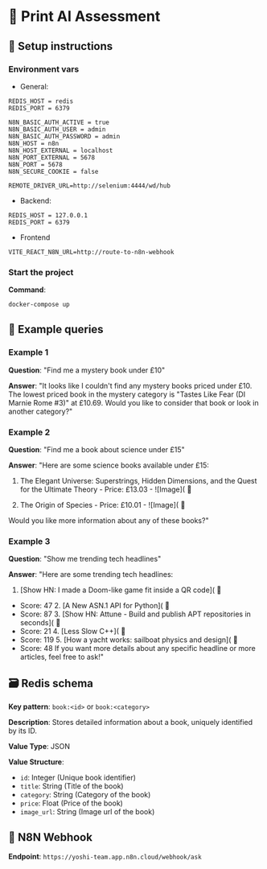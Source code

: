 # 🧠 Print AI Assessment

## 🚀 Setup instructions

### Environment vars

- General:
  
```env
REDIS_HOST = redis
REDIS_PORT = 6379

N8N_BASIC_AUTH_ACTIVE = true
N8N_BASIC_AUTH_USER = admin
N8N_BASIC_AUTH_PASSWORD = admin
N8N_HOST = n8n
N8N_HOST_EXTERNAL = localhost
N8N_PORT_EXTERNAL = 5678
N8N_PORT = 5678
N8N_SECURE_COOKIE = false

REMOTE_DRIVER_URL=http://selenium:4444/wd/hub
```

- Backend:

```env
REDIS_HOST = 127.0.0.1
REDIS_PORT = 6379
```

- Frontend

```env
VITE_REACT_N8N_URL=http://route-to-n8n-webhook
```

### Start the project

**Command**:

```bash
docker-compose up
```

## 💬 Example queries

### Example 1

**Question**: "Find me a mystery book under £10"

**Answer**: "It looks like I couldn't find any mystery books priced under £10. The lowest priced book in the mystery category is "Tastes Like Fear (DI Marnie Rome #3)" at £10.69. Would you like to consider that book or look in another category?"

### Example 2

**Question**: "Find me a book about science under £15"

**Answer**: "Here are some science books available under £15:

1. The Elegant Universe: Superstrings, Hidden Dimensions, and the Quest for the Ultimate Theory - Price: £13.03 - ![Image](
🔗

2. The Origin of Species - Price: £10.01 - ![Image](
🔗

Would you like more information about any of these books?"

### Example 3

**Question**: "Show me trending tech headlines"

**Answer**: "Here are some trending tech headlines:

1. [Show HN: I made a Doom-like game fit inside a QR code](
🔗

- Score: 47 2. [A New ASN.1 API for Python](
🔗
- Score: 87 3. [Show HN: Attune - Build and publish APT repositories in seconds](
🔗
- Score: 21 4. [Less Slow C++](
🔗
- Score: 119 5. [How a yacht works: sailboat physics and design](
🔗
- Score: 48
If you want more details about any specific headline or more articles, feel free to ask!"

## 🗃️ Redis schema

**Key pattern**: `book:<id>` or `book:<category>`

**Description**: Stores detailed information about a book, uniquely identified by its ID.

**Value Type**: JSON

**Value Structure**:

- `id`: Integer (Unique book identifier)
- `title`: String (Title of the book)
- `category`: String (Category of the book)
- `price`: Float (Price of the book)
- `image_url`: String (Image url of the book)

## 🔗 N8N Webhook

**Endpoint**: `https://yoshi-team.app.n8n.cloud/webhook/ask`
